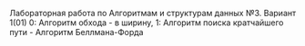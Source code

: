 
Лабораторная работа по Алгоритмам и структурам данных №3. Вариант 1(01)
0: Алгоритм обхода - в ширину, 
1: Алгоритм поиска кратчайшего пути - Алгоритм Беллмана-Форда
